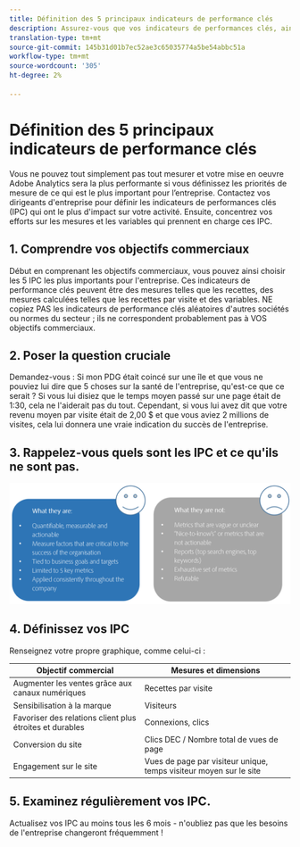 ```yaml
---
title: Définition des 5 principaux indicateurs de performance clés
description: Assurez-vous que vos indicateurs de performances clés, ainsi que les mesures et dimensions associées, correspondent étroitement aux besoins de votre entreprise.
translation-type: tm+mt
source-git-commit: 145b31d01b7ec52ae3c65035774a5be54abbc51a
workflow-type: tm+mt
source-wordcount: '305'
ht-degree: 2%

---
```



# Définition des 5 principaux indicateurs de performance clés

Vous ne pouvez tout simplement pas tout mesurer et votre mise en oeuvre Adobe Analytics sera la plus performante si vous définissez les priorités de mesure de ce qui est le plus important pour l’entreprise. Contactez vos dirigeants d&#39;entreprise pour définir les indicateurs de performances clés (IPC) qui ont le plus d&#39;impact sur votre activité. Ensuite, concentrez vos efforts sur les mesures et les variables qui prennent en charge ces IPC.

## 1. Comprendre vos objectifs commerciaux

Début en comprenant les objectifs commerciaux, vous pouvez ainsi choisir les 5 IPC les plus importants pour l&#39;entreprise. Ces indicateurs de performance clés peuvent être des mesures telles que les recettes, des mesures calculées telles que les recettes par visite et des variables. NE copiez PAS les indicateurs de performance clés aléatoires d&#39;autres sociétés ou normes du secteur ; ils ne correspondent probablement pas à VOS objectifs commerciaux.

## 2. Poser la question cruciale

Demandez-vous : Si mon PDG était coincé sur une île et que vous ne pouviez lui dire que 5 choses sur la santé de l&#39;entreprise, qu&#39;est-ce que ce serait ? Si vous lui disiez que le temps moyen passé sur une page était de 1:30, cela ne l&#39;aiderait pas du tout. Cependant, si vous lui avez dit que votre revenu moyen par visite était de 2,00 $ et que vous aviez 2 millions de visites, cela lui donnera une vraie indication du succès de l&#39;entreprise.

## 3. Rappelez-vous quels sont les IPC et ce qu&#39;ils ne sont pas.

![](assets/kpis.png)

## 4. Définissez vos IPC

Renseignez votre propre graphique, comme celui-ci :

| Objectif commercial | Mesures et dimensions |
| --- | --- |
| Augmenter les ventes grâce aux canaux numériques | Recettes par visite |
| Sensibilisation à la marque | Visiteurs |
| Favoriser des relations client plus étroites et durables | Connexions, clics |
| Conversion du site | Clics DEC / Nombre total de vues de page |
| Engagement sur le site | Vues de page par visiteur unique, temps visiteur moyen sur le site |

## 5. Examinez régulièrement vos IPC.

Actualisez vos IPC au moins tous les 6 mois - n&#39;oubliez pas que les besoins de l&#39;entreprise changeront fréquemment !